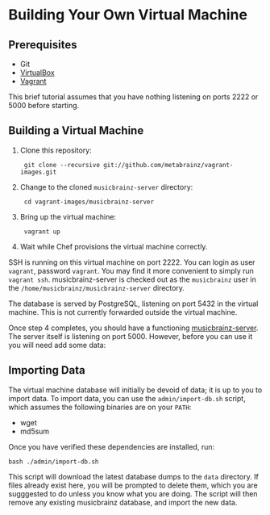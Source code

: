 # Building Your Own Virtual Machine

## Prerequisites

* Git
* [VirtualBox](https://www.virtualbox.org/)
* [Vagrant](http://vagrantup.com/)

This brief tutorial assumes that you have nothing listening on ports 2222 or
5000 before starting.

## Building a Virtual Machine

1. Clone this repository:

        git clone --recursive git://github.com/metabrainz/vagrant-images.git

2. Change to the cloned `musicbrainz-server` directory:

        cd vagrant-images/musicbrainz-server

3. Bring up the virtual machine:

        vagrant up

4. Wait while Chef provisions the virtual machine correctly.

SSH is running on this virtual machine on port 2222. You can login as user
`vagrant`, password `vagrant`. You may find it more convenient to simply run
`vagrant ssh`. musicbrainz-server is checked out as the `musicbrainz` user in
the `/home/musicbrainz/musicbrainz-server` directory.

The database is served by PostgreSQL, listening on port 5432 in the virtual
machine. This is not currently forwarded outside the virtual machine.

Once step 4 completes, you should have a functioning
[musicbrainz-server](http://github.com/metabrainz/musicbrainz-server.git). The
server itself is listening on port 5000. However, before you can use it
you will need add some data:

## Importing Data

The virtual machine database will initially be devoid of data; it is up to you
to import data. To import data, you can use the `admin/import-db.sh` script,
which assumes the following binaries are on your `PATH`:

* wget
* md5sum

Once you have verified these dependencies are installed, run:

    bash ./admin/import-db.sh

This script will download the latest database dumps to the `data` directory. If
files already exist here, you will be prompted to delete them, which you are
sugggested to do unless you know what you are doing. The script will then remove
any existing musicbrainz database, and import the new data.
